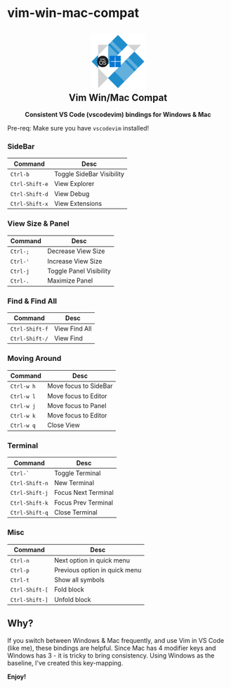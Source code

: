 # vim-win-mac-compat
<h2 align="center"><img src="https://raw.githubusercontent.com/ahmedrizwan/vim-win-mac-compat/main/images/extension-logo.png" height="128"><br>Vim Win/Mac Compat</h2>
<p align="center"><strong>Consistent VS Code (vscodevim) bindings for Windows & Mac </strong></p>


Pre-req: Make sure you have `vscodevim` installed! 

### SideBar
|Command | Desc |
|--------|------|
| `Ctrl-b` | Toggle SideBar Visibility |
| `Ctrl-Shift-e` | View Explorer |
| `Ctrl-Shift-d` | View Debug |
| `Ctrl-Shift-x` | View Extensions |


### View Size & Panel
|Command | Desc |
|--------|------|
| `Ctrl-;` | Decrease View Size |
| `Ctrl-'` | Increase View Size |
| `Ctrl-j` | Toggle Panel Visibility |
| `Ctrl-.` | Maximize Panel |


### Find & Find All
|Command | Desc |
|--------|------|
| `Ctrl-Shift-f` | View Find All |
| `Ctrl-Shift-/` | View Find |


### Moving Around
|Command | Desc |
|--------|------|
| `Ctrl-w h` | Move focus to SideBar  |
| `Ctrl-w l` | Move focus to Editor  |
| `Ctrl-w j` | Move focus to Panel  |
| `Ctrl-w k` | Move focus to Editor  |
| `Ctrl-w q` | Close View  |


### Terminal
|Command | Desc |
|--------|------|
| ``Ctrl-` `` | Toggle Terminal  |
| `Ctrl-Shift-n` | New Terminal  |
| `Ctrl-Shift-j` | Focus Next Terminal  |
| `Ctrl-Shift-k` | Focus Prev Terminal  |
| `Ctrl-Shift-q` | Close Terminal  |


### Misc
|Command | Desc |
|--------|------|
| `Ctrl-n` | Next option in quick menu  |
| `Ctrl-p` | Previous option in quick menu  |
| `Ctrl-t` | Show all symbols  |
| `Ctrl-Shift-[` | Fold block  |
| `Ctrl-Shift-]` | Unfold block  |


## Why?
If you switch between Windows & Mac frequently, and use Vim in VS Code (like me), these bindings are helpful.
Since Mac has 4 modifier keys and Windows has 3 - it is tricky to bring consistency. Using Windows as the baseline, I've created this key-mapping.


**Enjoy!**
